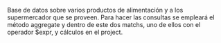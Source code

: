 Base de datos sobre varios productos de alimentación y a los supermercador que se proveen. Para hacer las consultas se empleará el método aggregate y dentro de este dos matchs, uno de ellos con el operador $expr, y cálculos en el project.